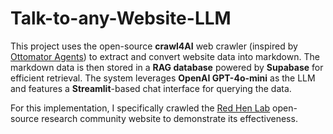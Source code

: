 # Talk-to-any-Website-LLM

This project uses the open-source **crawl4AI** web crawler (inspired by [Ottomator Agents](https://github.com/coleam00/ottomator-agents/tree/main/crawl4AI-agent)) to extract and convert website data into markdown. The markdown data is then stored in a **RAG database** powered by **Supabase** for efficient retrieval. The system leverages **OpenAI GPT-4o-mini** as the LLM and features a **Streamlit**-based chat interface for querying the data.

For this implementation, I specifically crawled the [Red Hen Lab](https://www.redhenlab.org/) open-source research community website to demonstrate its effectiveness.
